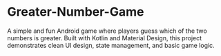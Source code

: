# Greater-Number-Game
A simple and fun Android game where players guess which of the two numbers is greater. Built with Kotlin and Material Design, this project demonstrates clean UI design, state management, and basic game logic.
